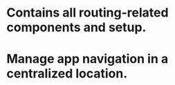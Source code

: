 # Contains all routing-related components and setup.
# Manage app navigation in a centralized location.